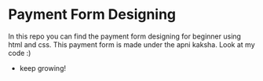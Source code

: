 # Payment Form Designing
In this repo you can find the payment form designing for beginner using html and css.
This payment form is made under the apni kaksha.
Look at my code :)

- keep growing!
